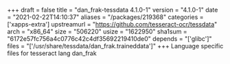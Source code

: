 +++
draft = false
title = "dan_frak-tessdata 4.1.0-1"
version = "4.1.0-1"
date = "2021-02-22T14:10:37"
aliases = "/packages/219368"
categories = ['xapps-extra']
upstreamurl = "https://github.com/tesseract-ocr/tessdata"
arch = "x86_64"
size = "506220"
usize = "1622950"
sha1sum = "6172e57fc756a4c0776c42c4df35692219410de0"
depends = "['glibc']"
files = "['/usr/share/tessdata/dan_frak.traineddata']"
+++
Language specific files for tesseract lang dan_frak